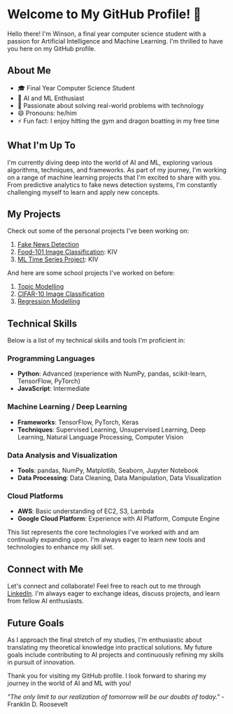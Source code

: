 # Welcome to My GitHub Profile! 👋

Hello there! I'm Winson, a final year computer science student with a passion for Artificial Intelligence and Machine Learning. I'm thrilled to have you here on my GitHub profile.

## About Me

- 🎓 Final Year Computer Science Student
- 🤖 AI and ML Enthusiast
- 🌟 Passionate about solving real-world problems with technology
- 😄 Pronouns: he/him
- ⚡ Fun fact: I enjoy hitting the gym and dragon boatting in my free time

## What I'm Up To

I'm currently diving deep into the world of AI and ML, exploring various algorithms, techniques, and frameworks. As part of my journey, I'm working on a range of machine learning projects that I'm excited to share with you. From predictive analytics to fake news detection systems, I'm constantly challenging myself to learn and apply new concepts.

## My Projects

Check out some of the personal projects I've been working on:

1. [Fake News Detection](https://github.com/winsonchow/fake-news-detection)
2. [Food-101 Image Classification](https://github.com/winsonchow/food101-image-classification): KIV
3. [ML Time Series Project](link-to-project-3): KIV

And here are some school projects I've worked on before:
1. [Topic Modelling](https://github.com/winsonchow/school-coursework)
2. [CIFAR-10 Image Classification](https://github.com/winsonchow/school-coursework)
3. [Regression Modelling](https://github.com/winsonchow/school-coursework)

## Technical Skills

Below is a list of my technical skills and tools I'm proficient in:

### Programming Languages
- **Python**: Advanced (experience with NumPy, pandas, scikit-learn, TensorFlow, PyTorch)
- **JavaScript**: Intermediate

### Machine Learning / Deep Learning
- **Frameworks**: TensorFlow, PyTorch, Keras
- **Techniques**: Supervised Learning, Unsupervised Learning, Deep Learning, Natural Language Processing, Computer Vision

### Data Analysis and Visualization
- **Tools**: pandas, NumPy, Matplotlib, Seaborn, Jupyter Notebook
- **Data Processing**: Data Cleaning, Data Manipulation, Data Visualization

### Cloud Platforms
- **AWS**: Basic understanding of EC2, S3, Lambda
- **Google Cloud Platform**: Experience with AI Platform, Compute Engine

This list represents the core technologies I've worked with and am continually expanding upon. I'm always eager to learn new tools and technologies to enhance my skill set.

## Connect with Me

Let's connect and collaborate! Feel free to reach out to me through [LinkedIn](https://www.linkedin.com/in/winsoncwx). I'm always eager to exchange ideas, discuss projects, and learn from fellow AI enthusiasts.

## Future Goals

As I approach the final stretch of my studies, I'm enthusiastic about translating my theoretical knowledge into practical solutions. My future goals include contributing to AI projects and continuously refining my skills in pursuit of innovation.

Thank you for visiting my GitHub profile. I look forward to sharing my journey in the world of AI and ML with you!

_"The only limit to our realization of tomorrow will be our doubts of today."_ - Franklin D. Roosevelt
